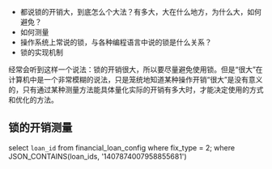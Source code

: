 - 都说锁的开销大，到底怎么个大法？有多大，大在什么地方，为什么大，如何避免？
- 如何测量
- 操作系统上常说的锁，与各种编程语言中说的锁是什么关系？
- 锁的实现机制


经常会听到这样一个说法：锁的开销很大，所以要尽量避免使用锁。但是“很大”在计算机中是一个非常模糊的说法，只是笼统地知道某种操作开销“很大”是没有意义的，只有通过某种测量方法能具体量化实际的开销有多大时，才能决定使用的方式和优化的方法。

## 锁的开销测量

select `loan_id` from financial_loan_config where fix_type = 2;
where JSON_CONTAINS(loan_ids, '1407874007958855681')
